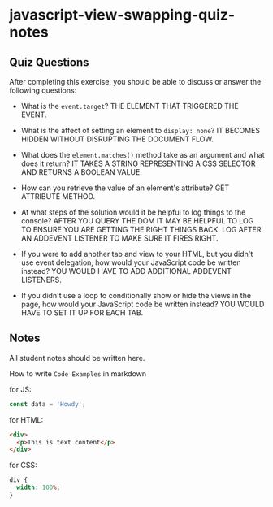 # javascript-view-swapping-quiz-notes

## Quiz Questions

After completing this exercise, you should be able to discuss or answer the following questions:

- What is the `event.target`?
  THE ELEMENT THAT TRIGGERED THE EVENT.

- What is the affect of setting an element to `display: none`?
  IT BECOMES HIDDEN WITHOUT DISRUPTING THE DOCUMENT FLOW.

- What does the `element.matches()` method take as an argument and what does it return?
  IT TAKES A STRING REPRESENTING A CSS SELECTOR AND RETURNS A BOOLEAN VALUE.
- How can you retrieve the value of an element's attribute?
  GET ATTRIBUTE METHOD.

- At what steps of the solution would it be helpful to log things to the console?
  AFTER YOU QUERY THE DOM IT MAY BE HELPFUL TO LOG TO ENSURE YOU ARE GETTING THE RIGHT THINGS BACK. LOG AFTER AN ADDEVENT LISTENER TO MAKE SURE IT FIRES RIGHT.

- If you were to add another tab and view to your HTML, but you didn't use event delegation, how would your JavaScript code be written instead?
  YOU WOULD HAVE TO ADD ADDITIONAL ADDEVENT LISTENERS.
- If you didn't use a loop to conditionally show or hide the views in the page, how would your JavaScript code be written instead?
  YOU WOULD HAVE TO SET IT UP FOR EACH TAB.

## Notes

All student notes should be written here.

How to write `Code Examples` in markdown

for JS:

```javascript
const data = 'Howdy';
```

for HTML:

```html
<div>
  <p>This is text content</p>
</div>
```

for CSS:

```css
div {
  width: 100%;
}
```

